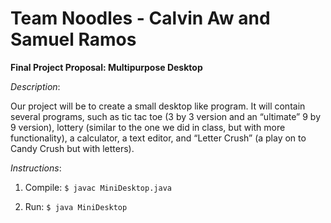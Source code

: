 # Team Noodles - Calvin Aw and Samuel Ramos

**Final Project Proposal: Multipurpose Desktop**

_Description_:

Our project will be to create a small desktop like program. It will contain several programs, such as tic tac toe (3 by 3 version and an “ultimate” 9 by 9 version), lottery (similar to the one we did in class, but with more functionality), a calculator, a text editor, and “Letter Crush” (a play on to Candy Crush but with letters).


_Instructions_:
1. Compile:
`$ javac MiniDesktop.java`

2. Run:
`$ java MiniDesktop`
